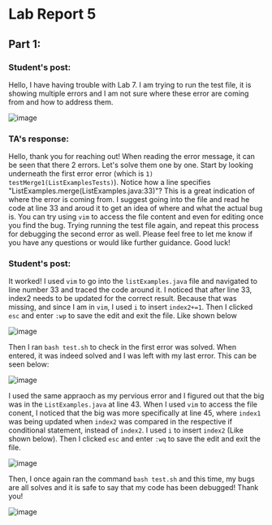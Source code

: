 # Lab Report 5

## Part 1:
### Student's post:
Hello, I have having trouble with Lab 7. I am trying to run the test file, it is showing multiple errors
and I am not sure where these error are coming from and how to address them.

![image](https://github.com/niktion9/cse15l-lab-reports/assets/150311091/69bad620-a3e9-4ebf-891f-f5dd58458ea7)

### TA's response:
Hello, thank you for reaching out!
When reading the error message, it can be seen that there 2 errors. Let's solve them one by one.
Start by looking underneath the first error error (which is ```1) testMerge1(ListExamplesTests)```). Notice how a line specifies "ListExamples.merge(ListExamples.java:33)"? This is a great indication of where the error is coming from. I suggest going into the file and read he code at line 33 and aroud it to get an idea of where and what the actual bug is.
You can try using ```vim``` to access the file content and even for editing once you find the bug. 
Trying running the test file again, and repeat this process for debugging the second error as well. Please feel free to let me know if you have any questions or would like further guidance. Good luck!

### Student's post:
It worked! I used ```vim``` to go into the ```listExamples.java``` file and navigated to line number 33 and traced the code around it. I noticed that after line 33, index2 needs to be updated for the correct result. Because that was missing, and since I am in ```vim```, I used ```i``` to insert ```index2+=1```. Then I clicked ```esc``` and enter ```:wp``` to save the edit and exit the file. Like shown below 

![image](https://github.com/niktion9/cse15l-lab-reports/assets/150311091/5fb9ce85-b3d4-4241-ab82-1ac2f3505b20)


Then I ran ```bash test.sh``` to check in the first error was solved. When entered, it was indeed solved and I was left with my last error. This can be seen below:

![image](https://github.com/niktion9/cse15l-lab-reports/assets/150311091/b8908b08-9d99-4cae-b2d0-8d65b1c225a0)


I used the same appraoch as my pervious error and I figured out that the big was in the ```ListExamples.java``` at line 43. When I used ```vim``` to access the file conent, I noticed that the big was more specifically at line 45, where ```index1``` was being updated when ```index2``` was compared in the respective if conditional statement, instead of ```index2```. I used ```i``` to insert ```index2``` (Like shown below). Then I clicked ```esc``` and enter ```:wq``` to save the edit and exit the file. 

![image](https://github.com/niktion9/cse15l-lab-reports/assets/150311091/33774312-23dc-4484-9886-70574e23d00a)


Then, I once again ran the command ```bash test.sh``` and this time, my bugs are all solves and it is safe to say that my code has been debugged! Thank you!

![image](https://github.com/niktion9/cse15l-lab-reports/assets/150311091/cd34e403-0b5e-4cad-aeb7-18f5495981ec)


